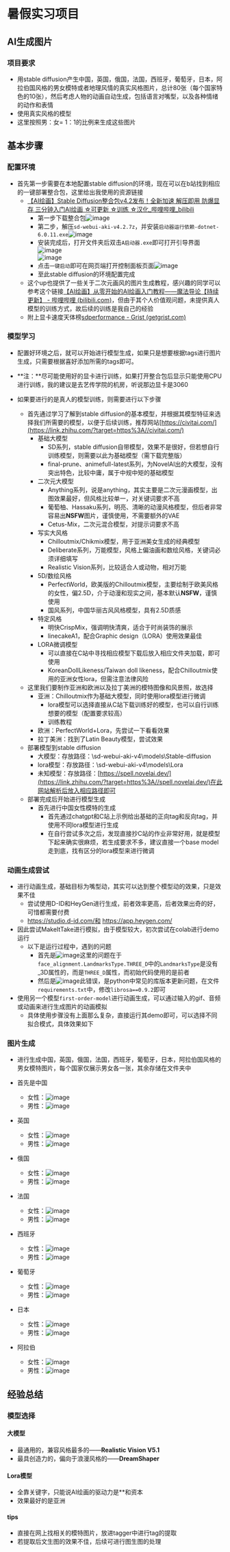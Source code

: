 # 暑假实习项目

## AI生成图片

### 项目要求

+ 用stable diffusion产生中国，英国，俄国，法国，西班牙，葡萄牙，日本，阿拉伯国风格的男女模特或者地理风情的真实风格图片，总计80张（每个国家特色的10张），然后考虑人物的动画自动生成，包括语言对嘴型，以及各种情绪的动作和表情
+ 使用真实风格的模型
+ 这里按照男：女= 1：1的比例来生成这些图片



## 基本步骤

### 配置环境

+ 首先第一步需要在本地配置stable diffusion的环境，现在可以在b站找到相应的一键部署整合包，这里给出我使用的资源链接
  + [【AI绘画】Stable Diffusion整合包v4.2发布！全新加速 解压即用 防爆显存 三分钟入门AI绘画 ☆可更新 ☆训练 ☆汉化_哔哩哔哩_bilibili](https://www.bilibili.com/video/BV1iM4y1y7oA/)
    + 第一步下载整合包![image](assets/image-1.png)
    + 第二步，解压`sd-webui-aki-v4.2.7z`，并安装`启动器运行依赖-dotnet-6.0.11.exe`![image](assets/image-2.png)
    + 安装完成后，打开文件夹后双击`A启动器.exe`即可打开引导界面![image](assets/image-3.png)   
      ![image](assets/image-4.png)
    + 点击`一键启动`即可在网页端打开控制面板页面![image](assets/image-5.png)
    + 至此stable diffusion的环境配置完成
  + 这个up也提供了一些关于二次元画风的图片生成教程，感兴趣的同学可以参考这个链接[【AI绘画】从零开始的AI绘画入门教程——魔法导论【持续更新】 - 哔哩哔哩 (bilibili.com)](https://www.bilibili.com/read/cv22159609)，但由于其个人价值观问题，未提供真人模型的训练方式，故后续的训练是我自己的经验
  + 附上显卡速度天体榜[sdperformance - Grist (getgrist.com)](https://docs.getgrist.com/3mjouqRSdkBY/sdperformance)

### 模型学习

+ 配置好环境之后，就可以开始进行模型生成，如果只是想要根据tags进行图片生成，只需要根据喜好添加所需的tags即可。

+ **注：**尽可能使用好的显卡进行训练，如果打开整合包后显示只能使用CPU进行训练，我的建议是去艺传学院的机房，听说那边显卡是3060

+ 如果要进行的是真人的模型训练，则需要进行以下步骤
  + 首先通过学习了解到stable diffusion的基本模型，并根据其模型特征来选择我们所需要的模型，以便于后续训练，推荐网站[https://civitai.com/](https://link.zhihu.com/?target=https%3A//civitai.com/)
    + 基础大模型
      + SD系列，stable diffusion自带模型，效果不是很好，但若想自行训练模型，则需要以此为基础模型（需下载完整版）
      + final-prune、animefull-latest系列，为NovelAI出的大模型，没有突出特色，比较中庸，属于中规中矩的基础模型
    + 二次元大模型
      + Anything系列，说是anything，其实主要是二次元漫画模型，出图效果最好，但风格比较单一，对关键词要求不高
      + 葡萄柚、Hassaku系列，明亮、清晰的动漫风格模型，但后者非常容易出**NSFW**图片，谨慎使用，不需要额外的VAE
      + Cetus-Mix，二次元混合模型，对提示词要求不高
    + 写实大风格
      + Chilloutmix/Chikmix模型，用于亚洲美女生成的经典模型
      + Deliberate系列，万能模型，风格上偏油画和数绘风格，关键词必须详细填写
      + Realistic Vision系列，比较适合人或动物，相对万能
    + 5D/数绘风格
      + PerfectWorld，欧美版的Chilloutmix模型，主要绘制于欧美风格的女性，偏2.5D，介于动漫和现实之间，基本默认**NSFW**，谨慎使用
      + 国风系列，中国华丽古风风格模型，具有2.5D质感
    + 特定风格
      + 明快CrispMix，强调明快清爽，适合于时尚装饰的展示
      + linecakeA1，配合Graphic design（LORA）使用效果最佳
    + LORA微调模型
      + 可以直接在C站中寻找相应模型下载后放入相应文件夹加载，即可使用
      + KoreanDollLikeness/Taiwan doll likeness，配合Chilloutmix使用的亚洲女性lora，但需注意法律风险
  + 这里我们要制作亚洲和欧洲以及拉丁美洲的模特图像和风景照，故选择
    + 亚洲：Chilloutmix作为基础大模型，同时使用lora模型进行微调
      + lora模型可以选择直接从C站下载训练好的模型，也可以自行训练想要的模型（配置要求较高）
      + 训练教程
    + 欧洲：PerfectWorld+Lora，先尝试一下看看效果
    + 拉丁美洲：找到了Latin Beauty模型，尝试效果
  + 部署模型到stable diffusion
    + 大模型：存放路径：\sd-webui-aki-v4\models\Stable-diffusion
    + lora模型：存放路径：\sd-webui-aki-v4\models\Lora
    + 未知模型：存放路径：[https://spell.novelai.dev/](https://link.zhihu.com/?target=https%3A//spell.novelai.dev/)在此网站解析后放入相应路径即可
  + 部署完成后开始进行模型生成
    + 首先进行中国女性模特的生成
      + 首先通过chatgpt和C站上示例给出基础的正向tag和反向tag，并使用不同lora模型进行生成
      + 在自行尝试多次之后，发现直接抄C站的作业非常好用，就是模型下起来确实很麻烦，若生成要求不多，建议直接一个base model走到底，找有区分的lora模型来进行微调

### 动画生成尝试

+ 进行动画生成，基础目标为嘴型动，其实可以达到整个模型动的效果，只是效果不佳
  + 尝试使用D-ID和HeyGen进行生成，前者效率更高，后者效果出奇的好，可惜都需要付费
  + https://studio.d-id.com/和 https://app.heygen.com/
+ 因此尝试MakeItTake进行模拟，由于模型较大，初次尝试在colab进行demo运行
  + 以下是运行过程中，遇到的问题
    + 首先是![image](assets/error-1.png)这里的问题在于`face_alignment.LandmarksType.THREE_D`中的`LandmarksType`是没有_3D属性的，而是`THREE_D`属性，而初始代码使用的是前者
    + 然后是![image](assets/error-2.png)此错误，是python中常见的库版本更新问题，在文件`requirements.txt`中，修改`librosa==0.9.2`即可
+ 使用另一个模型`first-order-model`进行动画生成，可以通过输入的gif、音频或动画来进行生成图片的动画模拟
  + 具体使用步骤没有上面那么复杂，直接运行其demo即可，可以选择不同拟合模式，具体效果如下



### 图片生成

+ 进行生成中国，英国，俄国，法国，西班牙，葡萄牙，日本，阿拉伯国风格的男女模特图片，每个国家仅展示男女各一张，其余存储在文件夹中
+ 首先是中国
  + 女性：![image](..\pictures\Chinese\chinese-1.png)
  + 男性：![image](..\pictures\Chinese\chinese-6.png)
+ 英国
  + 女性：![image](..\pictures\English\English-6.png)
  + 男性：![image](..\pictures\English\English-1.png)

+ 俄国
  + 女性：![image](..\pictures\Russian\Russian-1.png)
  + 男性：![image](..\pictures\Russian\Russian-6.png)

+ 法国
  + 女性：![image](..\pictures\French\French-1.png)
  + 男性：![image](..\pictures\French\French-7.png)

+ 西班牙
  + 女性：![image](..\pictures\Spanish\Spanish-1.png)
  + 男性：![image](..\pictures\Spanish\Spanish-9.png)

+ 葡萄牙
  + 女性：![image](..\pictures\Portugal\Portugal-1.png)
  + 男性：![image](..\pictures\Portugal\Portugal-8.png)

+ 日本
  + 女性：![image](..\pictures\Japanese\Japanese-2.png)
  + 男性：![image](..\pictures\Japanese\Japanese-8.png)

+ 阿拉伯
  + 女性：![image](..\pictures\Arabian\Latin-2.png)
  + 男性：![image](..\pictures\Arabian\Arabian-2.png)


## 经验总结

### 模型选择

#### 大模型

+ 最通用的，兼容风格最多的——**Realistic Vision V5.1**
+ 最具创造力的，偏向于浪漫风格的——**DreamShaper**

#### Lora模型

+ 全靠关键字，只能说AI绘画的驱动力是**和资本
+ 效果最好的是亚洲

#### tips

+ 直接在网上找相关的模特图片，放进tagger中进行tag的提取
+ 若提取后文生图的效果不佳，后续可进行图生图的处理



